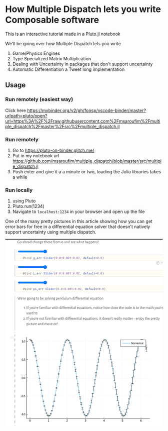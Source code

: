 # How Multiple Dispatch lets you write Composable software

This is an interactive tutorial made in a Pluto.jl notebook

We'll be going over how Multiple Dispatch lets you write
1. Game/Physics Engines
2. Type Specialized Matrix Multiplication
3. Dealing with Uncertainty in packages that don't support uncertainty
4. Automatic Differentiation a Tweet long implementation

## Usage

### Run remotely (easiest way)
Click here https://mybinder.org/v2/gh/fonsp/vscode-binder/master?urlpath=pluto/open?url=https%3A%2F%2Fraw.githubusercontent.com%2Fmsaroufim%2Fmultiple_dispatch%2Fmaster%2Fsrc%2Fmultiple_dispatch.jl

### Run remotely
1. Go to https://pluto-on-binder.glitch.me/
2. Put in my notebook url https://github.com/msaroufim/multiple_dispatch/blob/master/src/multiple_dispatch.jl
3. Push enter and give it a a minute or two, loading the Julia libraries takes a while

### Run locally

1. using Pluto
2. Pluto.run(1234)
3. Navigate to ```localhost:1234``` in your browser and open up the file


One of the many pretty pictures in this article showing how you can get error bars for free in a differential equation solver that doesn't natively support uncertainty using multiple dispatch.

![Capture.PNG](Capture.PNG)